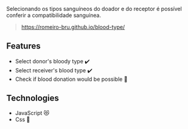 Selecionando os tipos sanguíneos do doador e do receptor é possível conferir a compatibilidade sanguínea.
> https://romeiro-bru.github.io/blood-type/

## Features
* Select donor's bloody type :heavy_check_mark:
* Select receiver's blood type :heavy_check_mark:
* Check if blood donation would be possible :muscle:

## Technologies
* JavaScript :heart_eyes_cat:
* Css :nail_care:
